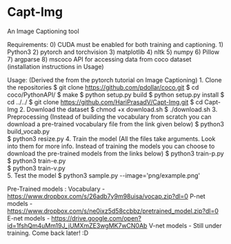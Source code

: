 # Capt-Img
An Image Captioning tool

Requirements:
	0) CUDA must be enabled for both training and captioning.
	1) Python3
	2) pytorch and torchvision
	3) matplotlib
	4) nltk
	5) numpy
	6) Pillow
	7) argparse
	8) mscoco API for accessing data from coco dataset (installation instructions in Usage)

Usage: (Derived the from the pytorch tutorial on Image Captioning)
	1. Clone the repositories
		$ git clone https://github.com/pdollar/coco.git
		$ cd coco/PythonAPI/
		$ make
		$ python setup.py build
		$ python setup.py install
		$ cd ../../
		$ git clone https://github.com/HariPrasadV/Capt-Img.git
		$ cd Capt-Img
	2. Download the dataset
		$ chmod +x download.sh
		$ ./download.sh
	3. Preprocessing (Instead of building the vocabulary from scratch you can download a pre-trained vocabulary file from the link given below)
		$ python3 build_vocab.py    
		$ python3 resize.py
	4. Train the model (All the files take arguments. Look into them for more info. Instead of training the models you can choose to download the pre-trained models from the links below)
		$ python3 train-p.py    
		$ python3 train-e.py    
		$ python3 train-v.py    
	5. Test the model
		$ python3 sample.py --image='png/example.png'

Pre-Trained models :
	Vocabulary 		- https://www.dropbox.com/s/26adb7y9m98uisa/vocap.zip?dl=0
	P-net models 	- https://www.dropbox.com/s/ne0ixz5d58ccbbz/pretrained_model.zip?dl=0
	E-net models 	- https://drive.google.com/open?id=1fshQm4uMm19J_jUMXmZE3wgMK7wCN0Ab
	V-net models 	- Still under training. Come back later! :D
